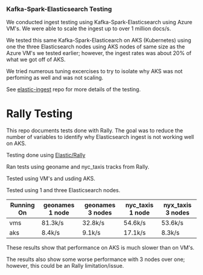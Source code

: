 ### Kafka-Spark-Elasticsearch Testing

We conducted ingest testing using Kafka-Spark-Elasticsearch using Azure VM's.  We were able to scale the ingest up to over 1 million docs/s.

We tested this same Kafka-Spark-Elasticearch on AKS (Kubernetes) using one the three Elasticsearch nodes using AKS nodes of same size as the Azure VM's we tested earlier; however, the ingest rates was about 20% of what we got off of AKS.

We tried numerous tuning excercises to try to isolate why AKS was not perfoming as well and was not scaling.

See [elastic-ingest](https://github.com/david618/elastic-ingest) repo for more details of the testing.


# Rally Testing

This repo documents tests done with Rally.  The goal was to reduce the number of variables to identify why Elasticsearch ingest is not working well on AKS. 

Testing done using [Elastic/Rally](https://github.com/elastic/rally)

Ran tests using geoname and nyc_taxis tracks from Rally.

Tested using VM's and usding AKS.  

Tested using 1 and three Elasticsearch nodes.

|Running On|geonames 1 node|geonames 3 nodes|nyc_taxis 1 node|nyx_taxis 3 nodes|
|----------|---------------|----------------|----------------|-----------------|
|vms       |81.3k/s        |32.8k/s         |54.6k/s         |53.6k/s          |
|aks       |8.4k/s         |9.1k/s          |17.1k/s         |8.3k/s           |

These results show that performance on AKS is much slower than on VM's.

The results also show some worse performance with 3 nodes over one; however, this could be an Rally limitation/issue. 


